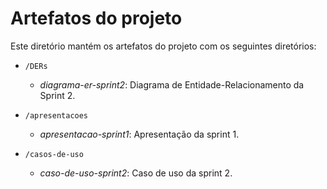# Artefatos do projeto

Este diretório mantém os artefatos do projeto com os seguintes diretórios: 

* `/DERs`
	* *diagrama-er-sprint2*: Diagrama de Entidade-Relacionamento da Sprint 2.

* `/apresentacoes`
	* *apresentacao-sprint1*: Apresentação da sprint 1.
 * `/casos-de-uso`
   	* *caso-de-uso-sprint2*: Caso de uso da sprint 2.
